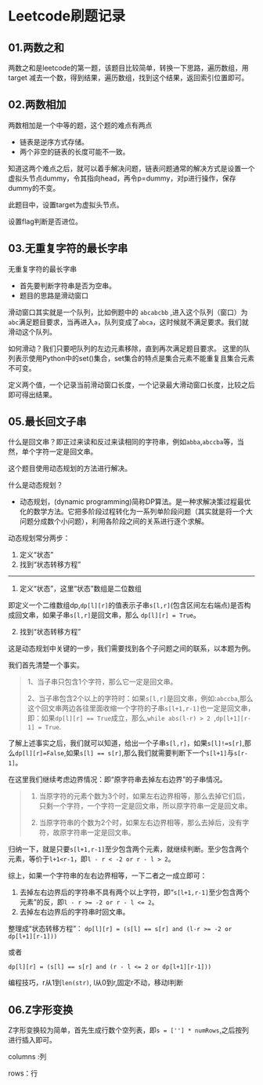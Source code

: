 # Leetcode刷题记录

## 01.两数之和

两数之和是leetcode的第一题，该题目比较简单，转换一下思路，遍历数组，用target 减去一个数，得到结果，遍历数组，找到这个结果，返回索引位置即可。

## 02.两数相加

两数相加是一个中等的题，这个题的难点有两点
- 链表是逆序方式存储。
- 两个非空的链表的长度可能不一致。

知道这两个难点之后，就可以着手解决问题，链表问题通常的解决方式是设置一个虚拟头节点dummy，令其指向head，再令p=dummy，对p进行操作，保存dummy的不变。

此题目中，设置target为虚拟头节点。

设置flag判断是否进位。

## 03.无重复字符的最长字串

无重复字符的最长字串
- 首先要判断字符串是否为空串。
- 题目的思路是滑动窗口

滑动窗口其实就是一个队列，比如例题中的 `abcabcbb` ,进入这个队列（窗口）为`abc`满足题目要求，当再进入`a`，队列变成了`abca`，这时候就不满足要求。我们就滑动这个队列。

如何滑动？我们只要吧队列的左边元素移除，直到再次满足题目要求。
这里的队列表示使用Python中的set()集合，set集合的特点是集合元素不能重复且集合元素不可变。

定义两个值，一个记录当前滑动窗口长度，一个记录最大滑动窗口长度，比较之后即可得出结果。

## 05.最长回文子串

什么是回文串？即正过来读和反过来读相同的字符串，例如`abba`,`abccba`等，当然，单个字符一定是回文串。

这个题目使用动态规划的方法进行解决。

什么是动态规划？
- 动态规划，(dynamic programming)简称DP算法。是一种求解决策过程最优化的数学方法。它把多阶段过程转化为一系列单阶段问题（其实就是将一个大问题分成数个小问题），利用各阶段之间的关系进行逐个求解。

动态规划常分两步：
1. 定义“状态”
2. 找到“状态转移方程”
---
1. 定义“状态”，这里“状态”数组是二位数组
   
即定义一个二维数组dp,`dp[l][r]`的值表示子串`s[l,r]`(包含区间左右端点)是否构成回文串，如果子串`s[l,r]`是回文串，那么
`dp[l][r] = True`。

2. 找到“状态转移方程”
   
这是动态规划中关键的一步，我们需要找到各个子问题之间的联系，以本题为例。

我们首先清楚一个事实。

> 1、当子串只包含1个字符，那么它一定是回文串。
>
> 2、当子串包含2个以上的字符时：如果`s[l,r]`是回文串，例如:`abccba`,那么这个回文串两边各往里面收缩一个字符的子串`s[l+1,r-1]`也一定是回文串，即：如果`dp[l][r] == True`成立，那么,`while abs(l-r) > 2 `,`dp[l+1][r-1] = True`.

了解上述事实之后，我们就可以知道，给出一个子串`s[l,r]`，如果`s[l]!=s[r]`,那么`dp[l][r]=False`,如果`s[l] == s[r]`,那么我们就需要判断下一个`s[l+1]`与`s[r-1]`。

在这里我们继续考虑边界情况：即“原字符串去掉左右边界”的子串情况。

> 1. 当原字符的元素个数为3个时，如果左右边界相等，那么去掉它们后，只剩一个字符，一个字符一定是回文串，所以原字符串一定是回文串。
>
> 2. 当原字符串的个数为2个时，如果左右边界相等，那么去掉后，没有字符，故原字符串一定是回文串。

归纳一下，就是只要`s[l+1,r-1]`至少包含两个元素，就继续判断。至少包含两个元素，等价于`l+1<r-1`，即`l - r < -2 or r - l > 2`。

综上，如果一个字符串的左右边界相等，一下二者之一成立即可：

1. 去掉左右边界后的字符串不具有两个以上字符，即“`s[l+1,r-1]`至少包含两个元素”的反，即`l - r >= -2 or r - l <= 2`。
2. 去掉左右边界后的字符串时回文串。

整理成“状态转移方程”：
`dp[l][r] = (s[l] == s[r] and (l-r >= -2 or dp[l+1][r-1]))`

或者

`dp[l][r] = (s[l] == s[r] and (r - l <= 2 or dp[l+1][r-1]))`

编程技巧，r从1到`len(str)`, l从0到r,固定r不动，移动l判断

## 06.Z字形变换

Z字形变换较为简单，首先生成行数个空列表，即`s = [''] * numRows`,之后按列进行插入即可。

columns :列

rows：行